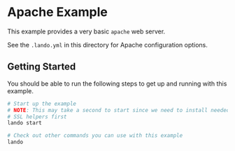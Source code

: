 Apache Example
==============

This example provides a very basic `apache` web server.

See the `.lando.yml` in this directory for Apache configuration options.

Getting Started
---------------

You should be able to run the following steps to get up and running with this example.

```bash
# Start up the example
# NOTE: This may take a second to start since we need to install needed
# SSL helpers first
lando start

# Check out other commands you can use with this example
lando
```
